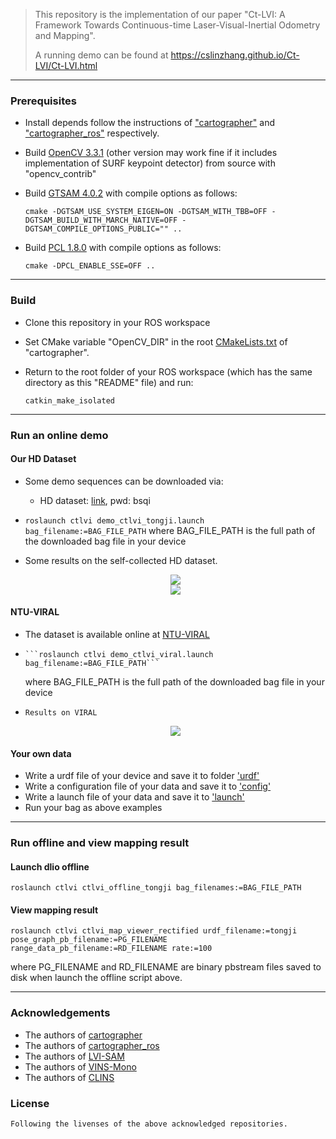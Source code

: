 > This repository is the implementation of our paper "Ct-LVI: A Framework Towards Continuous-time Laser-Visual-Inertial Odometry and Mapping". 
>
> A running demo can be found at  https://cslinzhang.github.io/Ct-LVI/Ct-LVI.html

---
### Prerequisites
- Install depends follow the instructions of ["cartographer"](https://google-cartographer.readthedocs.io/en/latest/index.html) and ["cartographer_ros"](https://google-cartographer-ros.readthedocs.io/en/latest/compilation.html) respectively. 

- Build [OpenCV 3.3.1](https://opencv.org/releases/page/2/) (other version may work fine if it includes implementation of SURF keypoint detector) from source with "opencv_contrib"

- Build [GTSAM 4.0.2](https://github.com/borglab/gtsam/tree/4.0.2) with compile options as follows:

  ```cmake -DGTSAM_USE_SYSTEM_EIGEN=ON -DGTSAM_WITH_TBB=OFF -DGTSAM_BUILD_WITH_MARCH_NATIVE=OFF -DGTSAM_COMPILE_OPTIONS_PUBLIC="" ..```

- Build [PCL 1.8.0](https://github.com/peterWon/D-LIOM/blob/master) with compile options as follows:

  ````cmake -DPCL_ENABLE_SSE=OFF ..````
---
### Build
- Clone this repository in your ROS workspace

- Set CMake variable "OpenCV_DIR" in the root [CMakeLists.txt](src/cartographer/CMakeLists.txt) of "cartographer". 

- Return to the root folder of your ROS workspace (which has the same directory as this "README" file) and run:

      catkin_make_isolated
---
### Run an online demo
#### Our HD Dataset
- Some demo sequences can be downloaded via:

  - HD dataset: [link](https://pan.baidu.com/s/1G8JRS38VhW8zwjtxNrXiWw), pwd: bsqi

- ```roslaunch ctlvi demo_ctlvi_tongji.launch bag_filename:=BAG_FILE_PATH```
  where BAG_FILE_PATH is the full path of the downloaded bag file in your device

- Some results on the self-collected HD dataset.

  <div align="center">
      <img src="img/HD-FAST-ROTATE.png">  
  </div>

  <div align="center">
      <img src="img/HD-RESULT.jpg">  
  </div>
#### NTU-VIRAL

- The dataset is available online at [NTU-VIRAL](https://ntu-aris.github.io/ntu_viral_dataset/)

-     ```roslaunch ctlvi demo_ctlvi_viral.launch bag_filename:=BAG_FILE_PATH```
  where BAG_FILE_PATH is the full path of the downloaded bag file in your device
  
-     Results on VIRAL
  
  <div align="center">
      <img src="img/VIRAL-RESULT.png">  
  </div>
  
  
  
  
  
#### Your own data
- Write a urdf file of your device and save it to folder ['urdf'](src/dlio/urdf)
- Write a configuration file of your data and save it to ['config'](src/dlio/config)
- Write a launch file of your data and save it to ['launch'](src/dlio/launch)
- Run your bag as above examples
---
### Run offline and view mapping result
#### Launch dlio offline
    roslaunch ctlvi ctlvi_offline_tongji bag_filenames:=BAG_FILE_PATH
#### View mapping result
    roslaunch ctlvi ctlvi_map_viewer_rectified urdf_filename:=tongji pose_graph_pb_filename:=PG_FILENAME range_data_pb_filename:=RD_FILENAME rate:=100
  where PG_FILENAME and RD_FILENAME are binary pbstream files saved to disk when launch the offline script above.

---
### Acknowledgements
- The authors of [cartographer](https://github.com/cartographer-project/cartographer)
- The authors of [cartographer_ros](https://github.com/cartographer-project/cartographer_ros)
- The authors of [LVI-SAM](https://github.com/TixiaoShan/LVI-SAM)
- The authors of [VINS-Mono](https://github.com/HKUST-Aerial-Robotics/VINS-Mono)
- The authors of [CLINS](https://github.com/APRIL-ZJU/clins)

### License
```Following the livenses of the above acknowledged repositories.```
